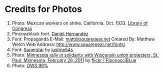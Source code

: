 Credits for Photos
=========================

1. Photo: Mexican workers on strike. California. Oct. 1933. [Library of Congress](http://www.loc.gov/pictures/collection/fsa/item/fsa1998020551/PP/)
2. Pincoyablack font. [Daniel Hernandez](http://www.fontsquirrel.com/fonts/Pincoyablack)
3. Font: Propaganda
   E-Mail: matt@squaregear.net
   Created By: Matthew Welch
   Web Address: http://www.squaregear.net/fonts/
3. Font: [Superstar](http://www.dafont.com/superstar-m54.font) by [justme54s](http://www.dafont.com/justme54s.d2556)
4. Photo: [Minnesota rally in solidarity with Wisconsin union protesters, St. Paul, Minnesota, February 26, 2011](http://www.flickr.com/photos/fibonacciblue/5479652239/) by [flickr | FibonacciBLue](http://www.flickr.com/photos/fibonacciblue/)
5. Photo: [OWS 99%](http://wp.streetwise.co/wp-content/uploads/2011/12/occupy-11.jpg)
